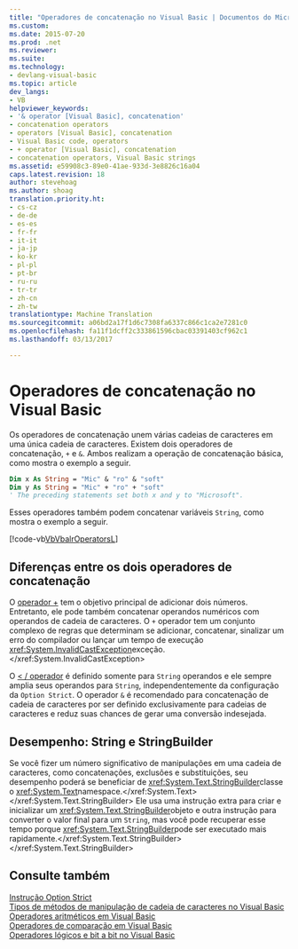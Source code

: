 ```yaml
---
title: "Operadores de concatenação no Visual Basic | Documentos do Microsoft"
ms.custom: 
ms.date: 2015-07-20
ms.prod: .net
ms.reviewer: 
ms.suite: 
ms.technology:
- devlang-visual-basic
ms.topic: article
dev_langs:
- VB
helpviewer_keywords:
- '& operator [Visual Basic], concatenation'
- concatenation operators
- operators [Visual Basic], concatenation
- Visual Basic code, operators
- + operator [Visual Basic], concatenation
- concatenation operators, Visual Basic strings
ms.assetid: e59908c3-89e0-41ae-933d-3e8826c16a04
caps.latest.revision: 18
author: stevehoag
ms.author: shoag
translation.priority.ht:
- cs-cz
- de-de
- es-es
- fr-fr
- it-it
- ja-jp
- ko-kr
- pl-pl
- pt-br
- ru-ru
- tr-tr
- zh-cn
- zh-tw
translationtype: Machine Translation
ms.sourcegitcommit: a06bd2a17f1d6c7308fa6337c866c1ca2e7281c0
ms.openlocfilehash: fa11f1dcff2c333861596cbac03391403cf962c1
ms.lasthandoff: 03/13/2017

---
```

# <a name="concatenation-operators-in-visual-basic"></a>Operadores de concatenação no Visual Basic
Os operadores de concatenação unem várias cadeias de caracteres em uma única cadeia de caracteres. Existem dois operadores de concatenação, `+` e `&`. Ambos realizam a operação de concatenação básica, como mostra o exemplo a seguir.  
  
```vb
Dim x As String = "Mic" & "ro" & "soft" 
Dim y As String = "Mic" + "ro" + "soft" 
' The preceding statements set both x and y to "Microsoft".
```  
  
 Esses operadores também podem concatenar variáveis `String`, como mostra o exemplo a seguir.  
  
 [!code-vb[VbVbalrOperators&#76;](../../../../visual-basic/language-reference/operators/codesnippet/VisualBasic/concatenation-operators_1.vb)]  
  
## <a name="differences-between-the-two-concatenation-operators"></a>Diferenças entre os dois operadores de concatenação  
 O [operador +](../../../../visual-basic/language-reference/operators/addition-operator.md) tem o objetivo principal de adicionar dois números. Entretanto, ele pode também concatenar operandos numéricos com operandos de cadeia de caracteres. O `+` operador tem um conjunto complexo de regras que determinam se adicionar, concatenar, sinalizar um erro do compilador ou lançar um tempo de execução <xref:System.InvalidCastException>exceção.</xref:System.InvalidCastException>  
  
 O [< / operador](../../../../visual-basic/language-reference/operators/concatenation-operator.md) é definido somente para `String` operandos e ele sempre amplia seus operandos para `String`, independentemente da configuração da `Option Strict`. O operador `&` é recomendado para concatenação de cadeia de caracteres por ser definido exclusivamente para cadeias de caracteres e reduz suas chances de gerar uma conversão indesejada.  
  
## <a name="performance-string-and-stringbuilder"></a>Desempenho: String e StringBuilder  
 Se você fizer um número significativo de manipulações em uma cadeia de caracteres, como concatenações, exclusões e substituições, seu desempenho poderá se beneficiar de <xref:System.Text.StringBuilder>classe o <xref:System.Text>namespace.</xref:System.Text> </xref:System.Text.StringBuilder> Ele usa uma instrução extra para criar e inicializar um <xref:System.Text.StringBuilder>objeto e outra instrução para converter o valor final para um `String`, mas você pode recuperar esse tempo porque <xref:System.Text.StringBuilder>pode ser executado mais rapidamente.</xref:System.Text.StringBuilder> </xref:System.Text.StringBuilder>  
  
## <a name="see-also"></a>Consulte também  
 [Instrução Option Strict](../../../../visual-basic/language-reference/statements/option-strict-statement.md)   
 [Tipos de métodos de manipulação de cadeia de caracteres no Visual Basic](../../../../visual-basic/programming-guide/language-features/strings/types-of-string-manipulation-methods.md)   
 [Operadores aritméticos em Visual Basic](../../../../visual-basic/programming-guide/language-features/operators-and-expressions/arithmetic-operators.md)   
 [Operadores de comparação em Visual Basic](../../../../visual-basic/programming-guide/language-features/operators-and-expressions/comparison-operators.md)   
 [Operadores lógicos e bit a bit no Visual Basic](../../../../visual-basic/programming-guide/language-features/operators-and-expressions/logical-and-bitwise-operators.md)
